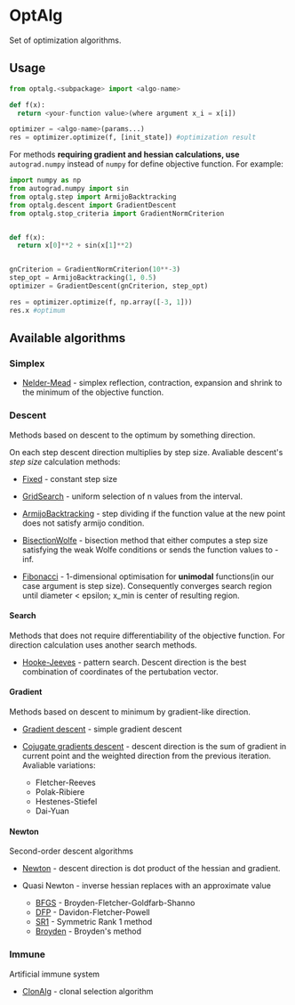# OptAlg
Set of optimization algorithms.

## Usage
```python
from optalg.<subpackage> import <algo-name>

def f(x):
  return <your-function value>(where argument x_i = x[i])

optimizer = <algo-name>(params...)
res = optimizer.optimize(f, [init_state]) #optimization result
```

For methods **requiring gradient and hessian calculations, use** `autograd.numpy` instead of `numpy`
for define objective function.
For example:

```python
import numpy as np
from autograd.numpy import sin
from optalg.step import ArmijoBacktracking
from optalg.descent import GradientDescent
from optalg.stop_criteria import GradientNormCriterion


def f(x):
  return x[0]**2 + sin(x[1]**2)


gnCriterion = GradientNormCriterion(10**-3)
step_opt = ArmijoBacktracking(1, 0.5)
optimizer = GradientDescent(gnCriterion, step_opt)

res = optimizer.optimize(f, np.array([-3, 1]))
res.x #optimum
```

## Available algorithms

### Simplex

- [Nelder-Mead](https://github.com/ShkalikovOleh/OptAlg/blob/master/optalg/simplex/nelder_mead.py) - simplex reflection, contraction, expansion and shrink to the minimum of the objective function.

### Descent
Methods based on descent to the optimum by something direction.

On each step descent direction multiplies by step size.
Avaliable descent's *step size* calculation methods:

- [Fixed](https://github.com/ShkalikovOleh/OptAlg/blob/master/optalg/step/fixed.py) - constant step size

- [GridSearch](https://github.com/ShkalikovOleh/OptAlg/blob/master/optalg/step/grid_search.py) - uniform selection of n values from the interval.

- [ArmijoBacktracking](https://github.com/ShkalikovOleh/OptAlg/blob/master/optalg/step/armijo_backtracking.py) - step dividing if the function value at the new point does not satisfy armijo condition.

- [BisectionWolfe](https://github.com/ShkalikovOleh/OptAlg/blob/master/optalg/step/bisection_wolfe.py) - bisection method that either computes a step size satisfying the weak Wolfe conditions or sends the function values to -inf.

- [Fibonacci](https://github.com/ShkalikovOleh/OptAlg/blob/master/optalg/step/fibonacci.py) - 1-dimensional optimisation for **unimodal** functions(in our case argument is step size). Consequently converges search region until diameter < epsilon; x_min is center of resulting region.

#### Search
Methods that does not require differentiability of the objective function.
For direction calculation uses another search methods.

- [Hooke-Jeeves](https://github.com/ShkalikovOleh/OptAlg/blob/master/optalg/descent/search/hooke_jeeves.py) - pattern search. Descent direction is the best combination of coordinates of the pertubation vector.


#### Gradient
Methods based on descent to minimum by gradient-like direction.

- [Gradient descent](https://github.com/ShkalikovOleh/OptAlg/blob/master/optalg/descent/gradient/gradient_descent.py) - simple gradient descent

- [Cojugate gradients descent](https://github.com/ShkalikovOleh/OptAlg/blob/master/optalg/descent/gradient/gd_conjugate.py) - descent direction is the sum of gradient in current point and the weighted direction from the previous iteration.
Avaliable variations:
  - Fletcher-Reeves
  - Polak-Ribiere
  - Hestenes-Stiefel
  - Dai-Yuan

#### Newton
Second-order descent algorithms

- [Newton](https://github.com/ShkalikovOleh/OptAlg/blob/master/optalg/descent/newton/newton.py) - descent direction is dot product of the hessian and gradient.

- Quasi Newton - inverse hessian replaces with an approximate value
  - [BFGS](https://github.com/ShkalikovOleh/OptAlg/blob/master/optalg/descent/newton/BFGS.py) - Broyden-Fletcher-Goldfarb-Shanno
  - [DFP](https://github.com/ShkalikovOleh/OptAlg/blob/master/optalg/descent/newton/DFP.py) - Davidon-Fletcher-Powell
  - [SR1](https://github.com/ShkalikovOleh/OptAlg/blob/master/optalg/descent/newton/SR1.py) - Symmetric Rank 1 method
  - [Broyden](https://github.com/ShkalikovOleh/OptAlg/blob/master/optalg/descent/newton/broyden.py) - Broyden's method

### Immune
Artificial immune system

- [ClonAlg](https://github.com/ShkalikovOleh/OptAlg/blob/master/optalg/immune/clonalg.py) - clonal selection algorithm
